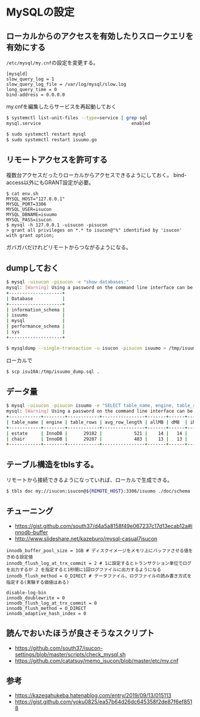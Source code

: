 # MySQLの設定

## ローカルからのアクセスを有効したりスロークエリを有効にする
`/etc/mysql/my.cnf`の設定を変更する。

```
[mysqld]
slow_query_log = 1
slow_query_log_file = /var/log/mysql/slow.log
long_query_time = 0
bind-address = 0.0.0.0
```

my.cnfを編集したらサービスを再起動しておく

```bash
$ systemctl list-unit-files --type=service | grep sql
mysql.service                                  enabled

$ sudo systemctl restart mysql
$ sudo systemctl restart isuumo.go
```

## リモートアクセスを許可する
複数台アクセスだったりローカルからアクセスできるようにしておく。
bind-access以外にもGRANT設定が必要。
```
$ cat env.sh
MYSQL_HOST="127.0.0.1"
MYSQL_PORT=3306
MYSQL_USER=isucon
MYSQL_DBNAME=isuumo
MYSQL_PASS=isucon
$ mysql -h 127.0.0.1 -uisucon -pisucon
> grant all privileges on *.* to isucon@"%" identified by 'isucon' with grant option;
```

ガバガバだけれどリモートからつながるようになる。

## dumpしておく
```bash
$ mysql -uisucon -pisucon -e "show databases;"
mysql: [Warning] Using a password on the command line interface can be insecure.
+--------------------+
| Database           |
+--------------------+
| information_schema |
| isuumo             |
| mysql              |
| performance_schema |
| sys                |
+--------------------+

$ mysqldump --single-transaction -u isucon -pisucon isuumo > /tmp/isuumo_dump.sql
```

ローカルで
```bash
$ scp isu10A:/tmp/isuumo_dump.sql .
```

## データ量
```bash
$ mysql -uisucon -pisucon isuumo -e "SELECT table_name, engine, table_rows, avg_row_length, floor((data_length+index_length)/1024/1024) as allMB, floor((data_length)/1024/1024) as dMB, floor((index_length)/1024/1024) as iMB FROM information_schema.tables WHERE table_schema=database() ORDER BY (data_length+index_length) DESC;"
mysql: [Warning] Using a password on the command line interface can be insecure.
+------------+--------+------------+----------------+-------+------+------+
| table_name | engine | table_rows | avg_row_length | allMB | dMB  | iMB  |
+------------+--------+------------+----------------+-------+------+------+
| estate     | InnoDB |      29182 |            521 |    14 |   14 |    0 |
| chair      | InnoDB |      29287 |            483 |    13 |   13 |    0 |
+------------+--------+------------+----------------+-------+------+------+

```

## テーブル構造をtblsする。
リモートから接続できるようになっていれば、ローカルで生成できる。

```bash
$ tbls doc my://isucon:isucon@${REMOTE_HOST}:3306/isuumo ./doc/schema
```

## チューニング
- https://gist.github.com/south37/d4a5a8158f49e067237c17d13ecab12a#innodb-buffer
- http://www.slideshare.net/kazeburo/mysql-casual7isucon


```
innodb_buffer_pool_size = 1GB # ディスクイメージをメモリ上にバッファさせる値をきめる設定値
innodb_flush_log_at_trx_commit = 2 # 1に設定するとトランザクション単位でログを出力するが 2 を指定すると1秒間に1回ログファイルに出力するようになる
innodb_flush_method = O_DIRECT # データファイル、ログファイルの読み書き方式を指定する(実験する価値はある)
```

```
disable-log-bin
innodb_doublewrite = 0
innodb_flush_log_at_trx_commit = 0
innodb_flush_method = O_DIRECT
innodb_adaptive_hash_index = 0
```

## 読んでおいたほうが良さそうなスクリプト
- https://github.com/south37/isucon-settings/blob/master/scripts/check_mysql.sh
- https://github.com/catatsuy/memo_isucon/blob/master/etc/my.cnf


## 参考
- https://kazegahukeba.hatenablog.com/entry/2019/09/13/015113
- https://gist.github.com/yoku0825/ea57b64d26dc645358f2de87f6ef8518